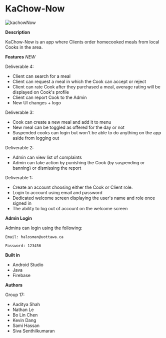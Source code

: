 # KaChow-Now


![kachowNow](https://user-images.githubusercontent.com/113709975/205511061-62f57345-c81a-47af-bd7a-0a7c1f38b18f.png)

**Description**

KaChow-Now is an app where Clients order homecooked meals from local Cooks in the area. 


**Features**
*NEW* 

Deliverable 4:

- Client can search for a meal
- Client can request a meal in which the Cook can accept or reject
- Client can rate Cook after they purchased a meal, average rating will be displayed on Cook's profile
- Client can report Cook to the Admin
- New UI changes + logo


Deliverable 3:

- Cook can create a new meal and add it to menu
- New meal can be toggled as offered for the day or not
- Suspended cooks can login but won't be able to do anything on the app aside from logging out


Deliverable 2:

- Admin can view list of complaints
- Admin can take action by punishing the Cook (by suspending or banning) or dismissing the report


Deliverable 1:

- Create an account choosing either the Cook or Client role.
- Login to account using email and password
- Dedicated welcome screen displaying the user's name and role once signed in
- The ability to log out of account on the welcome screen

**Admin Login**

Admins can login using the following:

```Email: halosman@uottawa.ca ```

```Password: 123456```

**Built in**
- Android Studio
- Java
- Firebase


**Authors**

Group 17:
- Aaditya Shah
- Nathan Le
- Bo Lin Chen
- Kevin Dang
- Sami Hassan
- Siva Senthilkumaran
